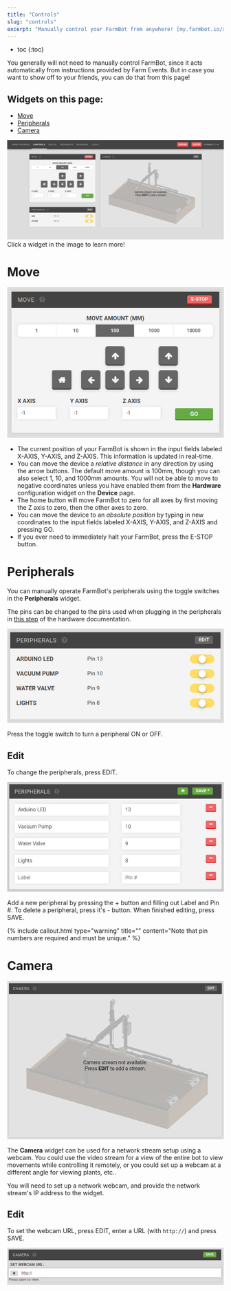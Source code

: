 ```yaml
---
title: "Controls"
slug: "controls"
excerpt: "Manually control your FarmBot from anywhere! [my.farmbot.io/app/controls](http://my.farmbot.io/app/controls)"
---
```


* toc
{:toc}

You generally will not need to manually control FarmBot, since it acts automatically from instructions provided by Farm Events. But in case you want to show off to your friends, you can do that from this page!

## Widgets on this page:
 * [Move](#move)
 * [Peripherals](#peripherals)
 * [Camera](#camera)

<div class="nav-image">
  <img class="nav-image" src="controls.png" alt="Controls" />
  <a href="https://software.farmbot.io/docs/controls#move" style="top: 14.1%; left: 10.2%; width: 30.51%; height: 47.6%;"></a>
  <a href="https://software.farmbot.io/docs/controls#peripherals" style="top: 66.5%; left: 10.2%; width: 30.56%; height: 19.5%;"></a>
  <a href="https://software.farmbot.io/docs/controls#camera" style="top: 14%; left: 42.99%; width: 46.8%; height: 73%;"></a>
</div>
<figcaption class="caption">Click a widget in the image to learn more!</figcaption>

# Move

![move.png](move.png)

  * The current position of your FarmBot is shown in the input fields labeled X-AXIS, Y-AXIS, and Z-AXIS. This information is updated in real-time.
  * You can move the device a *relative distance* in any direction by using the arrow buttons. The default move amount is 100mm, though you can also select 1, 10, and 1000mm amounts. You will not be able to move to negative coordinates unless you have enabled them from the **Hardware** configuration widget on the **Device** page.
  * The home button will move FarmBot to zero for all axes by first moving the Z axis to zero, then the other axes to zero.
  * You can move the device to an *absolute position* by typing in new coordinates to the input fields labeled X-AXIS, Y-AXIS, and Z-AXIS and pressing <span class="fb-button fb-green">GO</span>.
  * If you ever need to immediately halt your FarmBot, press the <span class="fb-button fb-red">E-STOP</span> button.

# Peripherals
You can manually operate FarmBot's peripherals using the toggle switches in the **Peripherals** widget.

The pins can be changed to the pins used when plugging in the peripherals in [this step](https://genesis.farmbot.io/docs/plug-everything-in#step-3-connect-the-peripherals) of the hardware documentation.

![peripherals_unknown.png](peripherals_unknown.png)

Press the toggle switch to turn a peripheral ON or OFF.

## Edit
To change the peripherals, press <span class="fb-button fb-gray">EDIT</span>.

![Peripherals Edit.JPG](Peripherals_Edit.JPG)

Add a new peripheral by pressing the <span class="fb-button fb-green">+</span> button and filling out <span class="fb-input">Label</span> and <span class="fb-input">Pin #</span>. To delete a peripheral, press it's <span class="fb-button fb-red">-</span> button. When finished editing, press <span class="fb-button fb-green">SAVE</span>.

{%
include callout.html
type="warning"
title=""
content="Note that pin numbers are required and must be unique."
%}

# Camera

![camera.png](camera.png)

The __Camera__ widget can be used for a network stream setup using a webcam. You could use the video stream for a view of the entire bot to view movements while controlling it remotely, or you could set up a webcam at a different angle for viewing plants, etc..

You will need to set up a network webcam, and provide the network stream's IP address to the widget.

## Edit
To set the webcam URL, press <span class="fb-button fb-gray">EDIT</span>, enter a URL (with `http://`) and press <span class="fb-button fb-green">SAVE</span>.

![camera_edit.png](camera_edit.png)

